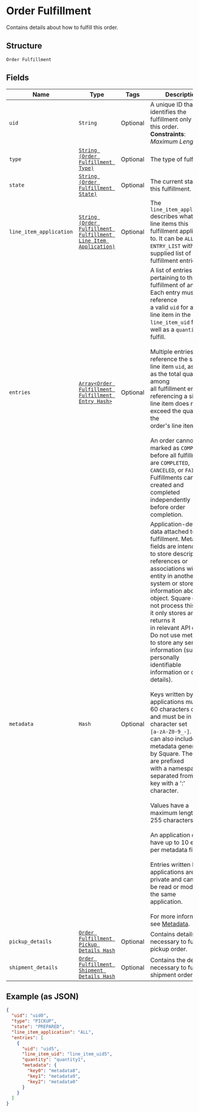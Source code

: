 
# Order Fulfillment

Contains details about how to fulfill this order.

## Structure

`Order Fulfillment`

## Fields

| Name | Type | Tags | Description |
|  --- | --- | --- | --- |
| `uid` | `String` | Optional | A unique ID that identifies the fulfillment only within this order.<br>**Constraints**: *Maximum Length*: `60` |
| `type` | [`String (Order Fulfillment Type)`](/doc/models/order-fulfillment-type.md) | Optional | The type of fulfillment. |
| `state` | [`String (Order Fulfillment State)`](/doc/models/order-fulfillment-state.md) | Optional | The current state of this fulfillment. |
| `line_item_application` | [`String (Order Fulfillment Fulfillment Line Item Application)`](/doc/models/order-fulfillment-fulfillment-line-item-application.md) | Optional | The `line_item_application` describes what order line items this fulfillment applies<br>to. It can be `ALL` or `ENTRY_LIST` with a supplied list of fulfillment entries. |
| `entries` | [`Array<Order Fulfillment Fulfillment Entry Hash>`](/doc/models/order-fulfillment-fulfillment-entry.md) | Optional | A list of entries pertaining to the fulfillment of an order. Each entry must reference<br>a valid `uid` for an order line item in the `line_item_uid` field, as well as a `quantity` to<br>fulfill.<br><br>Multiple entries can reference the same line item `uid`, as long as the total quantity among<br>all fulfillment entries referencing a single line item does not exceed the quantity of the<br>order's line item itself.<br><br>An order cannot be marked as `COMPLETED` before all fulfillments are `COMPLETED`,<br>`CANCELED`, or `FAILED`. Fulfillments can be created and completed independently<br>before order completion. |
| `metadata` | `Hash` | Optional | Application-defined data attached to this fulfillment. Metadata fields are intended<br>to store descriptive references or associations with an entity in another system or store brief<br>information about the object. Square does not process this field; it only stores and returns it<br>in relevant API calls. Do not use metadata to store any sensitive information (such as personally<br>identifiable information or card details).<br><br>Keys written by applications must be 60 characters or less and must be in the character set<br>`[a-zA-Z0-9_-]`. Entries can also include metadata generated by Square. These keys are prefixed<br>with a namespace, separated from the key with a ':' character.<br><br>Values have a maximum length of 255 characters.<br><br>An application can have up to 10 entries per metadata field.<br><br>Entries written by applications are private and can only be read or modified by the same<br>application.<br><br>For more information, see [Metadata](https://developer.squareup.com/docs/build-basics/metadata). |
| `pickup_details` | [`Order Fulfillment Pickup Details Hash`](/doc/models/order-fulfillment-pickup-details.md) | Optional | Contains details necessary to fulfill a pickup order. |
| `shipment_details` | [`Order Fulfillment Shipment Details Hash`](/doc/models/order-fulfillment-shipment-details.md) | Optional | Contains the details necessary to fulfill a shipment order. |

## Example (as JSON)

```json
{
  "uid": "uid0",
  "type": "PICKUP",
  "state": "PREPARED",
  "line_item_application": "ALL",
  "entries": [
    {
      "uid": "uid5",
      "line_item_uid": "line_item_uid5",
      "quantity": "quantity1",
      "metadata": {
        "key0": "metadata8",
        "key1": "metadata9",
        "key2": "metadata0"
      }
    }
  ]
}
```

